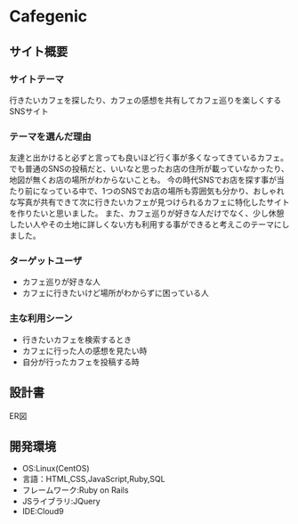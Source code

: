 # Cafegenic

## サイト概要

### サイトテーマ
行きたいカフェを探したり、カフェの感想を共有してカフェ巡りを楽しくするSNSサイト

### テーマを選んだ理由
 友達と出かけると必ずと言っても良いほど行く事が多くなってきているカフェ。でも普通のSNSの投稿だと、いいなと思ったお店の住所が載っていなかったり、地図が無くお店の場所がわからないことも。
 今の時代SNSでお店を探す事が当たり前になっている中で、1つのSNSでお店の場所も雰囲気も分かり、おしゃれな写真が共有できて次に行きたいカフェが見つけられるカフェに特化したサイトを作りたいと思いました。
 また、カフェ巡りが好きな人だけでなく、少し休憩したい人やその土地に詳しくない方も利用する事ができると考えこのテーマにしました。

### ターゲットユーザ
- カフェ巡りが好きな人
- カフェに行きたいけど場所がわからずに困っている人

### 主な利用シーン
- 行きたいカフェを検索するとき
- カフェに行った人の感想を見たい時
- 自分が行ったカフェを投稿する時

## 設計書
ER図

## 開発環境
- OS:Linux(CentOS)
- 言語：HTML,CSS,JavaScript,Ruby,SQL
- フレームワーク:Ruby on Rails
- JSライブラリ:JQuery
- IDE:Cloud9


